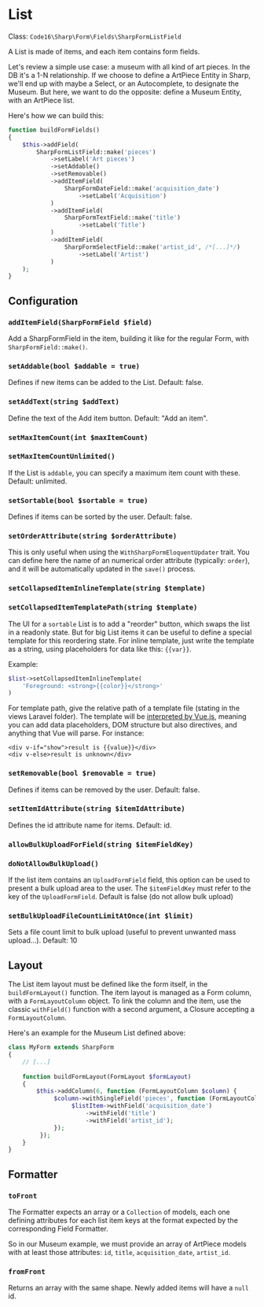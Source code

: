 # List

Class: `Code16\Sharp\Form\Fields\SharpFormListField`

A List is made of items, and each item contains form fields.

Let's review a simple use case: a museum with all kind of art pieces. In the DB it's a 1-N relationship. If we choose to define a ArtPiece Entity in Sharp, we'll end up with maybe a Select, or an Autocomplete, to designate the Museum. But here, we want to do the opposite: define a Museum Entity, with an ArtPiece list.

Here's how we can build this:

```php
function buildFormFields()
{
    $this->addField(
        SharpFormListField::make('pieces')
            ->setLabel('Art pieces')
            ->setAddable()
            ->setRemovable()
            ->addItemField(
                SharpFormDateField::make('acquisition_date')
                    ->setLabel('Acquisition')
            )
            ->addItemField(
                SharpFormTextField::make('title')
                    ->setLabel('Title')
            )
            ->addItemField(
                SharpFormSelectField::make('artist_id', /*[...]*/)
                    ->setLabel('Artist')
            )
    );
}
```

## Configuration

### `addItemField(SharpFormField $field)`

Add a SharpFormField in the item, building it like for the regular Form, with `SharpFormField::make()`.

### `setAddable(bool $addable = true)`

Defines if new items can be added to the List.
Default: false.

### `setAddText(string $addText)`

Define the text of the Add item button.
Default: "Add an item".

### `setMaxItemCount(int $maxItemCount)`
### `setMaxItemCountUnlimited()`

If the List is `addable`, you can specify a maximum item count with these.
Default: unlimited.

### `setSortable(bool $sortable = true)`

Defines if items can be sorted by the user.
Default: false.

### `setOrderAttribute(string $orderAttribute)`

This is only useful when using the `WithSharpFormEloquentUpdater` trait. You can define here the name of an numerical order attribute (typically: `order`), and it will be automatically updated in the `save()` process.

### `setCollapsedItemInlineTemplate(string $template)`
### `setCollapsedItemTemplatePath(string $template)`

The UI for a `sortable` List is to add a "reorder" button, which swaps the list in a readonly state. But for big List items it can be useful to define a special template for this reordering state.
For inline template, just write the template as a string, using placeholders for data like this: `{{var}}`.


Example:

```php
$list->setCollapsedItemInlineTemplate(
    'Foreground: <strong>{{color}}</strong>'
)
```

For template path, give the relative path of a template file (stating in the views Laravel folder).
The template will be [interpreted by Vue.js](https://vuejs.org/v2/guide/syntax.html), meaning you can add data placeholders, DOM structure but also directives, and anything that Vue will parse. For instance:

```vue
<div v-if="show">result is {{value}}</div>
<div v-else>result is unknown</div>
```

### `setRemovable(bool $removable = true)`

Defines if items can be removed by the user.
Default: false.

### `setItemIdAttribute(string $itemIdAttribute)`

Defines the id attribute name for items.
Default: id.

### `allowBulkUploadForField(string $itemFieldKey)`
### `doNotAllowBulkUpload()`

If the list item contains an `UploadFormField` field, this option can be used to present a bulk upload area to the user.
The `$itemFieldKey` must refer to the key of the `UploadFormField`.
Default is false (do not allow bulk upload)

### `setBulkUploadFileCountLimitAtOnce(int $limit)`

Sets a file count limit to bulk upload (useful to prevent unwanted mass upload...).
Default: 10

## Layout

The List item layout must be defined like the form itself, in the `buildFormLayout()` function. The item layout is managed as a Form column, with a `FormLayoutColumn` object. To link the column and the item, use the classic `withField()` function with a second argument, a Closure accepting a `FormLayoutColumn`.

Here's an example for the Museum List defined above:

```php
class MyForm extends SharpForm
{
    // [...]
    
    function buildFormLayout(FormLayout $formLayout)
    {
        $this->addColumn(6, function (FormLayoutColumn $column) {
             $column->withSingleField('pieces', function (FormLayoutColumn $listItem) {
                  $listItem->withField('acquisition_date')
                      ->withField('title')
                      ->withField('artist_id');
             });
         });
    }
}
```

## Formatter

### `toFront`

The Formatter expects an array or a `Collection` of models, each one defining attributes for each list item keys at the format expected by the corresponding Field Formatter.

So in our Museum example, we must provide an array of ArtPiece models with at least those attributes: `id`, `title`, `acquisition_date`, `artist_id`.

### `fromFront`

Returns an array with the same shape.
Newly added items will have a `null` id.
